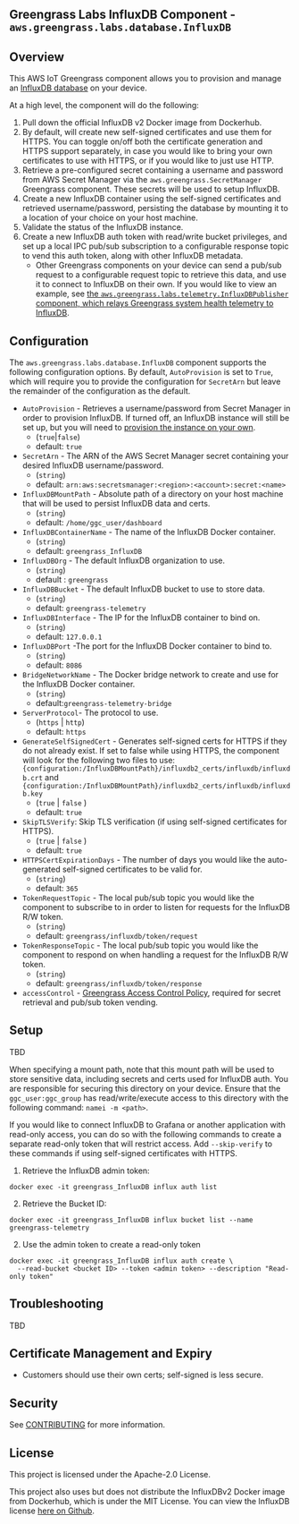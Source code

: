 ## Greengrass Labs InfluxDB Component - `aws.greengrass.labs.database.InfluxDB`

## Overview
This AWS IoT Greengrass component allows you to provision and manage an [InfluxDB database](https://www.influxdata.com/) on your device. 

At a high level, the component will do the following:

1. Pull down the official InfluxDB v2 Docker image from Dockerhub.
2. By default, will create new self-signed certificates and use them for HTTPS. You can toggle on/off both the certificate generation and HTTPS support separately, in case you would like to bring your own certificates to use with HTTPS, or if you would like to just use HTTP.
3. Retrieve a pre-configured secret containing a username and password from AWS Secret Manager via the `aws.greengrass.SecretManager` Greengrass component. These secrets will be used to setup InfluxDB.
3. Create a new InfluxDB container using the self-signed certificates and retrieved username/password, persisting the database by mounting it to a location of your choice on your host machine.
4. Validate the status of the InfluxDB instance.
5. Create a new InfluxDB auth token with read/write bucket privileges, and set up a local IPC pub/sub subscription to a configurable response topic to vend this auth token, along with other InfluxDB metadata. 
	 * Other Greengrass components on your device can send a pub/sub request to a configurable request topic to retrieve this data, and use it to connect to InfluxDB on their own. If you would like to view an example, see [the `aws.greengrass.labs.telemetry.InfluxDBPublisher` component, which relays Greengrass system health telemetry to InfluxDB](https://github.com/awslabs/aws-greengrass-labs-telemetry-influxdbpublisher).

## Configuration
The `aws.greengrass.labs.database.InfluxDB` component supports the following configuration options. By default, `AutoProvision` is set to `True`, which will require you to provide the configuration for `SecretArn` but leave the remainder of the configuration as the default.

* `AutoProvision` - Retrieves a username/password from Secret Manager in order to provision InfluxDB. If turned off, an InfluxDB instance will still be set up, but you will need to [provision the instance on your own](https://docs.influxdata.com/influxdb/v2.0/install/?t=Docker).
	*   (`true`|`false`)
	* default: `true` 
* `SecretArn` - The ARN of the AWS Secret Manager secret containing your desired InfluxDB username/password.
	* (`string`)
	* default: `arn:aws:secretsmanager:<region>:<account>:secret:<name>`
*  `InfluxDBMountPath` - Absolute path of a directory on your host machine that will be used to persist InfluxDB data and certs.
	* (`string`)
	* default: `/home/ggc_user/dashboard`
* `InfluxDBContainerName` - The name of the InfluxDB Docker container.
	* (`string`)
	*  default:  `greengrass_InfluxDB`
* `InfluxDBOrg` - The default InfluxDB organization to use.
	* (`string`)
	*  default : `greengrass`
* `InfluxDBBucket` - The default InfluxDB bucket to use to store data.
	* (`string`)
	*  default: `greengrass-telemetry`
* `InfluxDBInterface` - The IP for the InfluxDB container to bind on. 
	* (`string`)
	*  default: `127.0.0.1`
* `InfluxDBPort` -The port for the InfluxDB Docker container to bind to.
	 *  (`string`)
	 * default: `8086`
* `BridgeNetworkName` - The Docker bridge network to create and use for the InfluxDB Docker container.
	* (`string`)
	*  default:`greengrass-telemetry-bridge`
* `ServerProtocol`- The protocol to use.
	*  (`https` | `http`)
	*  default: `https`
* `GenerateSelfSignedCert` - Generates self-signed certs for HTTPS if they do not already exist. If set to false while using HTTPS, the component will look for the following two files to use: `{configuration:/InfluxDBMountPath}/influxdb2_certs/influxdb/influxdb.crt` and `{configuration:/InfluxDBMountPath}/influxdb2_certs/influxdb/influxdb.key`
	* (`true` | `false` )
	*  default: `true`
* `SkipTLSVerify`: Skip TLS verification (if using self-signed certificates for HTTPS).
	* (`true` | `false` )
	*  default: `true`
 * `HTTPSCertExpirationDays` - The number of days you would like the auto-generated self-signed certificates to be valid for.
	 * (`string`)
	 *  default: `365`
 * `TokenRequestTopic` - The local pub/sub topic you would like the component to subscribe to in order to listen for requests for the InfluxDB R/W token.
	 * (`string`)
	 *  default: `greengrass/influxdb/token/request`
 * `TokenResponseTopic` - The local pub/sub topic you would like the component to respond on when handling a request for the InfluxDB R/W token.
	 * (`string`)
	 *  default: `greengrass/influxdb/token/response`
 * `accessControl` - [Greengrass Access Control Policy](https://docs.aws.amazon.com/greengrass/v2/developerguide/interprocess-communication.html#ipc-authorization-policies), required for secret retrieval and pub/sub token vending.

## Setup
TBD

When specifying a mount path, note that this mount path will be used to store sensitive data, including secrets and certs used for InfluxDB auth. You are responsible for securing this directory on your device. Ensure that the `ggc_user:ggc_group` has read/write/execute access to this directory with the following command: `namei -m <path>`.

If you would like to connect InfluxDB to Grafana or another application with read-only access, you can do so with the following commands to create a separate read-only token that will restrict access. Add `--skip-verify` to these commands if using self-signed certificates with HTTPS.

1. Retrieve the InfluxDB admin token:
```
docker exec -it greengrass_InfluxDB influx auth list
```

2. Retrieve the Bucket ID:

```
docker exec -it greengrass_InfluxDB influx bucket list --name greengrass-telemetry 
```

2. Use the admin token to create a read-only token
```
docker exec -it greengrass_InfluxDB influx auth create \
  --read-bucket <bucket ID> --token <admin token> --description "Read-only token"
 ```

## Troubleshooting
TBD


## Certificate Management and Expiry

* Customers should use their own certs; self-signed is less secure.

## Security

See [CONTRIBUTING](CONTRIBUTING.md#security-issue-notifications) for more information.

## License

This project is licensed under the Apache-2.0 License.

This project also uses but does not distribute the InfluxDBv2 Docker image from Dockerhub, which is under the MIT License. You can view the InfluxDB license [here on Github](https://github.com/influxdata/influxdb/blob/master/LICENSE).

